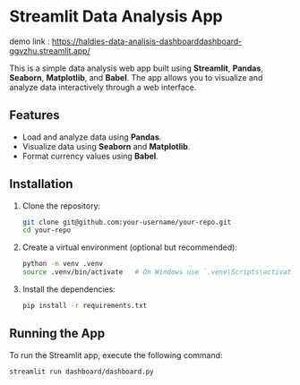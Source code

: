 # Streamlit Data Analysis App

demo link : https://haldies-data-analisis-dashboarddashboard-ggvzhu.streamlit.app/

This is a simple data analysis web app built using **Streamlit**, **Pandas**, **Seaborn**, **Matplotlib**, and **Babel**. The app allows you to visualize and analyze data interactively through a web interface.

## Features

- Load and analyze data using **Pandas**.
- Visualize data using **Seaborn** and **Matplotlib**.
- Format currency values using **Babel**.


## Installation

1. Clone the repository:

    ```bash
    git clone git@github.com:your-username/your-repo.git
    cd your-repo
    ```

2. Create a virtual environment (optional but recommended):

    ```bash
    python -m venv .venv
    source .venv/bin/activate   # On Windows use `.venv\Scripts\activate`
    ```

3. Install the dependencies:

    ```bash
    pip install -r requirements.txt
    ```

## Running the App

To run the Streamlit app, execute the following command:

```bash
streamlit run dashboard/dashboard.py
